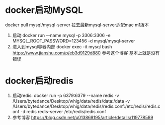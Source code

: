 
# docker启动MySQL
docker pull mysql/mysql-server  拉去最新mysql-server适配mac m1版本
1. 启动 docker run --name mysql -p 3306:3306 -e MYSQL_ROOT_PASSWORD=123456 -d mysql/mysql-server
2. 进入到mysql容器内部 docker exec -it mysql bash
   https://www.jianshu.com/p/eb3d9129d880  参考这个博客 基本上就是没有错误

# docker启动redis
1. 启动redis: docker run -p 6379:6379 --name redis -v /Users/bytedance/Desktop/whig/data/redis/data:/data -v /Users/bytedance/Desktop/whig/data/redis/redis.conf:/etc/redis/redis.conf -d redis redis-server /etc/redis/redis.conf
2. 参考博客 https://blog.csdn.net/u013868195/article/details/119778589